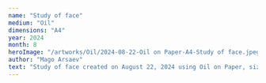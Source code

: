 ```yaml
---
name: "Study of face"
medium: "Oil"
dimensions: "A4"
year: 2024
month: 8
heroImage: "/artworks/Oil/2024-08-22-Oil on Paper-A4-Study of face.jpeg"
author: "Mago Arsaev"
text: "Study of face created on August 22, 2024 using Oil on Paper, size A4."
---
```

